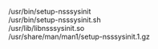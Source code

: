 /usr/bin/setup-nsssysinit  
/usr/bin/setup-nsssysinit.sh  
/usr/lib/libnsssysinit.so  
/usr/share/man/man1/setup-nsssysinit.1.gz  
